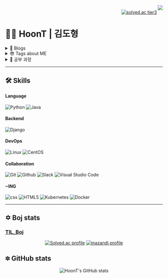 <div>
  <img src="https://hits.seeyoufarm.com/api/count/incr/badge.svg?url=https%3A%2F%2Fgithub.com%2FHoonT&count_bg=%23A127C2&title_bg=%23474747&icon=github.svg&icon_color=%23FFFFFF&title=visitors&edge_flat=false" align="right" /> 
</div>

<div align="right">
  
  [![solved.ac tier3](http://mazassumnida.wtf/api/mini/generate_badge?boj=wbkhkyg)](https://solved.ac/wbkhkyg)
</div>

# 👨‍💻 HoonT | 김도형

<details >
<summary> 🧐 Blogs </summary><br/>

> ### 1️⃣ [Velog](https://velog.io/@hoont2rs)
  
> ### 2️⃣ [Tistory](https://hoont.tistory.com/)


<br/>
</details>

<details >
<summary> 😎 Tags about ME </summary><br/>

- 계획적
- 신중함
- 끈기

<br/>
</details>


<details >
<summary> 📖 공부 과정</summary><br/>

- 동국대학교 경주캠퍼스 수학교육과 (2017.03 ~ )
- 구름 쿠버네티스 5기 (2022.07.08 ~ )

<br/>

</details>

---

## 🛠 Skills

#### Language
![Python][Python] ![Java][Java]

#### Backend
![Django][Django]

#### DevOps
![Linux][Linux] ![CentOS][CentOS]


#### Collaboration
![Git][Git] ![Github][Github] ![Slack][Slack]
![Visual Studio Code][Visual Studio Code]

#### ~ING
![css][css] ![HTML5][HTML5]
![Kubernetes][Kubernetes] ![Docker][Docker]

---

## ✡️ Boj stats 
### [TIL_Boj](https://github.com/HoonT/TIL/blob/main/algorithm/boj)

<div align="center">

[![Solved.ac
profile](http://mazassumnida.wtf/api/v2/generate_badge?boj=wbkhkyg)](https://solved.ac/wbkhkyg)  [![mazandi profile](http://mazandi.herokuapp.com/api?handle=wbkhkyg&theme=warm)](https://solved.ac/profile/wbkhkyg)
 
 
</div>

## 🔯 GitHub stats

<div align="center">
  
![HoonT's GitHub stats](https://github-readme-stats.vercel.app/api?username=HoonT&show_icons=true&theme=material-palenight)

</div>



[Python]: https://img.shields.io/badge/python-3670A0?style=for-the-badge&logo=python&logoColor=ffdd54
[Java]: https://img.shields.io/badge/java-%23ED8B00.svg?style=for-the-badge&logo=java&logoColor=white
[css]: https://img.shields.io/badge/css-686de0?style=for-the-badge&logo=css3&logoColor=white
[JavaScript]: https://img.shields.io/badge/javascript-%23323330.svg?style=for-the-badge&logo=javascript&logoColor=%23F7DF1E

[NodeJS]: https://img.shields.io/badge/node.js-6DA55F?style=for-the-badge&logo=node.js&logoColor=white
[Spring]: https://img.shields.io/badge/spring-%236DB33F.svg?style=for-the-badge&logo=spring&logoColor=white
[Django]: https://img.shields.io/badge/django-%23092E20.svg?style=for-the-badge&logo=django&logoColor=white
[MySQL]: https://img.shields.io/badge/MySQL-4479A1?style=for-the-badge&logo=MySQL&logoColor=white

[HTML5]: https://img.shields.io/badge/html5-%23E34F26.svg?style=for-the-badge&logo=html5&logoColor=white

[Visual Studio Code]: https://img.shields.io/badge/VSCode-007ACC?style=for-the-badge&logo=Visual-Studio-Code&logoColor=white

[Git]: https://img.shields.io/badge/Git-F05032?style=for-the-badge&logo=Git&logoColor=white
[GitHub]: https://img.shields.io/badge/GitHub-181717?style=for-the-badge&logo=GitHub&logoColor=white
[Slack]: https://img.shields.io/badge/Slack-4A154B?style=for-the-badge&logo=Slack&logoColor=white

[Kubernetes]: https://img.shields.io/badge/Kubernetes-326CE5?style=for-the-badge&logo=Kubernetes&logoColor=white
[Linux]: https://img.shields.io/badge/Linux-FCC624?style=for-the-badge&logo=Linux&logoColor=white
[CentOS]: https://img.shields.io/badge/CentOS-262577?style=for-the-badge&logo=CentOS&logoColor=white
[Docker]: https://img.shields.io/badge/Docker-2496ED?style=for-the-badge&logo=Docker&logoColor=white

<!--
[Velog]: https://img.shields.io/badge/Velog-20C997?style=for-the-badge&logo=Velog&logoColor=white

[skill]: https://img.shields.io/badge/표시할이름-색상?style=for-the-badge&logo=기술스택아이콘&logoColor=white
-->

